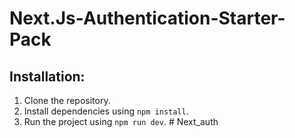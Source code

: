 # Next.Js-Authentication-Starter-Pack

## Installation:

1. Clone the repository.
2. Install dependencies using `npm install`.
3. Run the project using `npm run dev`.
#   N e x t _ a u t h  
 
